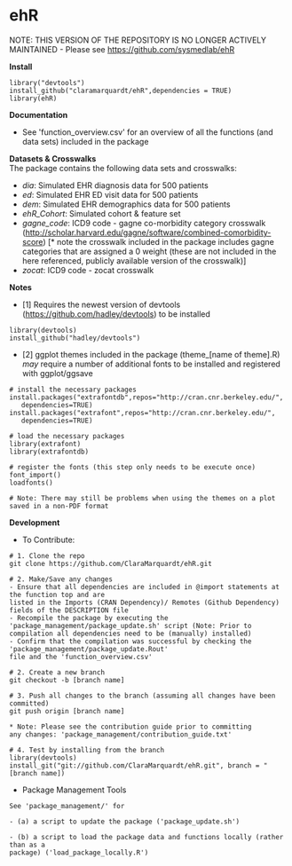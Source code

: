 # ehR

NOTE: THIS VERSION OF THE REPOSITORY IS NO LONGER ACTIVELY MAINTAINED  - Please see https://github.com/sysmedlab/ehR

**Install** 

```
library("devtools")  
install_github("claramarquardt/ehR",dependencies = TRUE)    
library(ehR)
```  
**Documentation**
- See 'function_overview.csv' for an overview of all the functions (and data sets) included in the package 

**Datasets & Crosswalks**  
The package contains the following data sets and crosswalks:
- _dia_: Simulated EHR diagnosis data for 500 patients
- _ed_: Simulated EHR ED visit data for 500 patients
- _dem_: Simulated EHR demographics data for 500 patients
- _ehR_Cohort_: Simulated cohort & feature set
- _gagne_code_: ICD9 code - gagne co-morbidity category crosswalk (http://scholar.harvard.edu/gagne/software/combined-comorbidity-score) [* note the crosswalk included in the package includes gagne categories that are assigned a 0 weight (these are not included in the here referenced, publicly available version of the crosswalk)]
- _zocat_: ICD9 code - zocat crosswalk

**Notes**
- [1] Requires the newest version of devtools (https://github.com/hadley/devtools) to be installed
```
library(devtools)  
install_github("hadley/devtools")
```
- [2] ggplot themes included in the package (theme_[name of theme].R) *may* require a number of additional fonts to be installed and registered with ggplot/ggsave

````
# install the necessary packages
install.packages("extrafontdb",repos="http://cran.cnr.berkeley.edu/", 
   dependencies=TRUE)
install.packages("extrafont",repos="http://cran.cnr.berkeley.edu/", 
   dependencies=TRUE)

# load the necessary packages
library(extrafont)
library(extrafontdb)

# register the fonts (this step only needs to be execute once)
font_import()
loadfonts()

# Note: There may still be problems when using the themes on a plot saved in a non-PDF format

````

**Development**

- To Contribute:
````
# 1. Clone the repo
git clone https://github.com/ClaraMarquardt/ehR.git

# 2. Make/Save any changes 
- Ensure that all dependencies are included in @import statements at the function top and are 
listed in the Imports (CRAN Dependency)/ Remotes (Github Dependency) fields of the DESCRIPTION file
- Recompile the package by executing the 'package_management/package_update.sh' script (Note: Prior to 
compilation all dependencies need to be (manually) installed)
- Confirm that the compilation was successful by checking the 'package_management/package_update.Rout' 
file and the 'function_overview.csv'

# 2. Create a new branch
git checkout -b [branch name]

# 3. Push all changes to the branch (assuming all changes have been committed)
git push origin [branch name]

* Note: Please see the contribution guide prior to committing 
any changes: 'package_management/contribution_guide.txt'

# 4. Test by installing from the branch
library(devtools)
install_git("git://github.com/ClaraMarquardt/ehR.git", branch = "[branch name])
````

- Package Management Tools
````
See 'package_management/' for 

- (a) a script to update the package ('package_update.sh')

- (b) a script to load the package data and functions locally (rather than as a
package) ('load_package_locally.R') 

````
